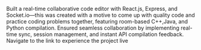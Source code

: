 Built a real-time collaborative code editor with React.js, Express, and Socket.io—this was created with a
motive to come up with quality code and practice coding problems together, featuring room-based
C++,Java, and Python compilation.
Ensured seamless collaboration by implementing real-time sync, session management, and instant API
compilation feedback.
Navigate to the link to experience the project live
